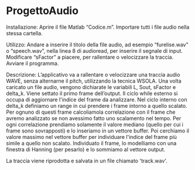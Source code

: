 # ProgettoAudio
Installazione:
Aprire il file Matlab “Codice.m”.
Importare tutti i file audio nella stessa cartella.

Utilizzo:
Andare a inserire il titolo della file audio, ad esempio “furelise.wav” o “speech.wav”, nella linea 8 di audioread, per inserire il segnale di input.
Modificare “sFactor” a piacere, per rallentare o velocizzare la traccia.
Avviare il programma.

Descrizione:
L’applicativo va a rallentare o velocizzare una traccia audio WAVE, senza alternarne il pitch, utilizzando la tecnica WSOLA.
Una volta caricato un file audio, vengono dichiarate le variabili L, Sout, sFactor e delta_k.
Viene settato il primo frame dell’output.
Il ciclo while esterno si occupa di aggiornare l'indice del frame da analizzare.
Nel ciclo interno con delta_k definiamo un range in cui prendere i frame intorno a quello scalato. Per ognuno di questi frame calcoliamola correlazione con il frame che avremo analizzato se non avessimo fatto uno scalamento nel tempo. Per ogni correlazione prendiamo solamente il valore mediano (quello per cui i frame sono sovrapposti) e lo inseriamo in un vettore buffer.
Poi cerchiamo il valore massimo nel vettore buffer per individuare l'indice del frame più simile a quello non scalato.
Individuato il frame, lo modelliamo con una finestra di Hanning (per pesarlo) e lo sommiamo al vettore output.

La traccia viene riprodotta e salvata in un file chiamato 'track.wav'.
